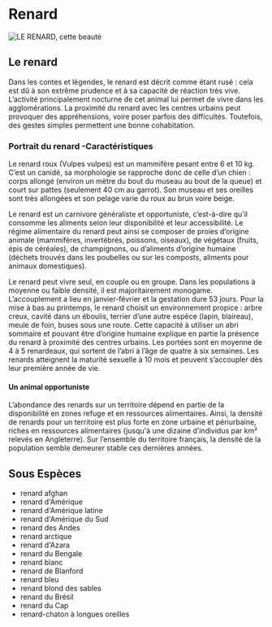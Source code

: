 
# Renard
![LE RENARD, cette beauté](https://media.vogue.fr/photos/6149a854caa66aad73ee8e50/1:1/w_1918,h_1918,c_limit/GettyImages-587621789.jpg)

## Le renard
Dans les contes et légendes, le renard est décrit comme étant rusé : cela est dû à son extrême prudence et à sa capacité de réaction très vive. L’activité principalement nocturne de cet animal lui permet de vivre dans les agglomérations. La proximité du renard avec les centres urbains peut provoquer des appréhensions, voire poser parfois des difficultés. Toutefois, des gestes simples permettent une bonne cohabitation.

### Portrait du renard -Caractéristiques
Le renard roux (Vulpes vulpes) est un mammifère pesant entre 6 et 10 kg. C’est un canidé, sa morphologie se rapproche donc de celle d’un chien : corps allongé (environ un mètre du bout du museau au bout de la queue) et court sur pattes (seulement 40 cm au garrot). Son museau et ses oreilles sont très allongées et son pelage varie du roux au brun voire beige.

Le renard est un carnivore généraliste et opportuniste, c’est-à-dire qu’il consomme les aliments selon leur disponibilité et leur accessibilité.
Le régime alimentaire du renard peut ainsi se composer de proies d’origine animale (mammifères, invertébrés, poissons, oiseaux), de végétaux (fruits, épis de céréales), de champignons, ou d’aliments d’origine humaine (déchets trouvés dans les poubelles ou sur les composts, aliments pour animaux domestiques).

Le renard peut vivre seul, en couple ou en groupe. Dans les populations à moyenne ou faible densité, il est majoritairement monogame. L’accouplement a lieu en janvier-février et la gestation dure 53 jours. Pour la mise à bas au printemps, le renard choisit un environnement propice : arbre creux, cavité dans un éboulis, terrier d’une autre espèce (lapin, blaireau), meule de foin, buses sous une route. Cette capacité à utiliser un abri sommaire et pouvant être d’origine humaine explique en partie la présence du renard à proximité des centres urbains. Les portées sont en moyenne de 4 à 5 renardeaux, qui sortent de l’abri à l’âge de quatre à six semaines. Les renards atteignent la maturité sexuelle à 10 mois et peuvent s’accoupler dès leur première année de vie.

#### Un animal opportuniste  
L’abondance des renards sur un territoire dépend en partie de la disponibilité en zones refuge et en ressources alimentaires. Ainsi, la densité de renards pour un territoire est plus forte en zone urbaine et périurbaine, riches en ressources alimentaires (jusqu'à une dizaine d’individus par km² relevés en Angleterre). Sur l’ensemble du territoire français, la densité de la population semble demeurer stable ces dernières années.


## Sous Espèces

- renard afghan 
- renard d'Amérique 
- renard d'Amérique latine 
- renard d'Amérique du Sud 
- renard des Andes
- renard arctique 
- renard d'Azara
- renard du Bengale 
- renard blanc
- renard de Blanford 
- renard bleu 
- renard blond des sables 
- renard du Brésil 
- renard du Cap
- renard-chaton à longues oreilles